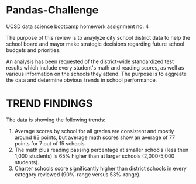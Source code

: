 # Pandas-Challenge
UCSD data science bootcamp homework assignment no. 4

The purpose of this review is to anaylyze city school district data to help the  school board and mayor make strategic decisions regarding future school budgets and priorities.

An analysis has been requested of the district-wide standardized test results which include every student's math and reading scores, as well as various information on the schools they attend. The purpose is to aggreate the data and determine obvious trends in school performance. 

# TREND FINDINGS

The data is showing the following trends:

1. Average scores by school for all grades are consistent and mostly around 83 points, but average math scores  show an average of 77 points for 7 out of 15 schools.
2. The math plus reading passing percentage at smaller schools (less then 1,000 students) is 65% higher than at larger schools (2,000-5,000 students).
3. Charter schools score significantly higher than district schools in every category reviewed (90%-range versus 53%-range).
